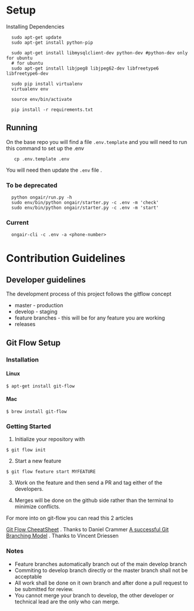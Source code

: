 # Setup #

Installing Dependencies

  ```
    sudo apt-get update
    sudo apt-get install python-pip
    
    sudo apt-get install libmysqlclient-dev python-dev #python-dev only for ubuntu
    # for ubuntu
    sudo apt-get install libjpeg8 libjpeg62-dev libfreetype6 libfreetype6-dev
    
    sudo pip install virtualenv
    virtualenv env

    source env/bin/activate
    
    pip install -r requirements.txt
  ```

## Running ##


On the base repo you will find a file ```.env.template``` and you will need to
run this command to set up the .env

```
   cp .env.template .env
```

You will need then update the `.env` file .


### To be deprecated ###
  ```
    python ongair/run.py -h
    sudo env/bin/python ongair/starter.py -c .env -m 'check'
    sudo env/bin/python ongair/starter.py -c .env -m 'start'
  ```

### Current ###
  ```
    ongair-cli -c .env -a <phone-number>
  ```



# Contribution Guidelines #

## Developer guidelines

The development process of this project follows the gitflow concept

* master - production
* develop - staging
* feature branches - this will be for any feature you are working
* releases


## Git Flow Setup

### Installation

#### Linux

```
$ apt-get install git-flow
```

#### Mac

```
$ brew install git-flow
```

### Getting Started

1. Initialize your repository with

```
$ git flow init
```

2. Start a new feature

```
$ git flow feature start MYFEATURE
```

3. Work on the feature and then send a PR and tag either of the developers.


4. Merges will be done on the github side rather than the terminal to minimize conflicts.


For more into on git-flow you can read this 2 articles

[ Git Flow CheeatSheet](http://danielkummer.github.io/git-flow-cheatsheet/) . Thanks to Daniel Crammer
[ A successful Git Branching Model](http://nvie.com/posts/a-successful-git-branching-model/) . Thanks to Vincent Driessen

### Notes

* Feature branches automatically branch out of the main develop branch
* Commiting to develop branch directly or the master branch shall not be acceptable
* All work shall be done on it own branch and after done a pull request to be submitted for review.
* You cannot merge your branch to develop, the other developer or technical lead are the only who can merge.